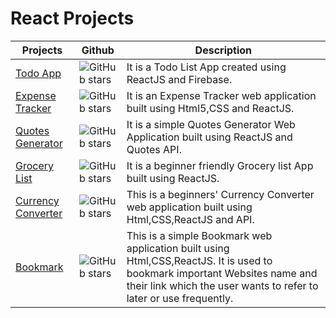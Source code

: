 # React Projects

| Projects                                                                      | Github                                                                                                           | Description                                                                                                                                                                                     |
| ----------------------------------------------------------------------------- | ---------------------------------------------------------------------------------------------------------------- | ----------------------------------------------------------------------------------------------------------------------------------------------------------------------------------------------- |
| [Todo App](https://github.com/kritika27/todo-react-firebase)                  | ![GitHub stars](https://img.shields.io/github/stars/kritika27/todo-react-firebase?style=flat&label=Stars)        | It is a Todo List App created using ReactJS and Firebase.                                                                                                                                       |
| [Expense Tracker](https://github.com/kritika27/expense-tracker-reactjs)       | ![GitHub stars](https://img.shields.io/github/stars/kritika27/expense-tracker-reactjs?style=flat&label=Stars)    | It is an Expense Tracker web application built using Html5,CSS and ReactJS.                                                                                                                     |
| [Quotes Generator](https://github.com/kritika27/quotes-generator-react)       | ![GitHub stars](https://img.shields.io/github/stars/kritika27/quotes-generator-react?style=flat&label=Stars)     | It is a simple Quotes Generator Web Application built using ReactJS and Quotes API.                                                                                                             |
| [Grocery List](https://github.com/kritika27/grocery-list-reactjs)             | ![GitHub stars](https://img.shields.io/github/stars/kritika27/grocery-list-reactjs?style=flat&label=Stars)       | It is a beginner friendly Grocery list App built using ReactJS.                                                                                                                                 |
| [Currency Converter](https://github.com/kritika27/currency-converter-reactjs) | ![GitHub stars](https://img.shields.io/github/stars/kritika27/currency-converter-reactjs?style=flat&label=Stars) | This is a beginners' Currency Converter web application built using Html,CSS,ReactJS and API.                                                                                                   |
| [Bookmark](https://github.com/kritika27/bookmark-reactjs)                     | ![GitHub stars](https://img.shields.io/github/stars/kritika27/bookmark-reactjs?style=flat&label=Stars)           | This is a simple Bookmark web application built using Html,CSS,ReactJS. It is used to bookmark important Websites name and their link which the user wants to refer to later or use frequently. |
